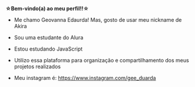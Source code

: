 **☆Bem-vindo(a) ao meu perfil!!☆**

- Me chamo Geovanna Edaurda! Mas, gosto de usar meu nickname de Akira
- Sou uma estudante do Alura
- Estou estudando JavaScript
- Utilizo essa plataforma para organização e compartilhamento dos meus projetos realizados

- Meu instagram é: https://www.instagram.com/gee_duarda

